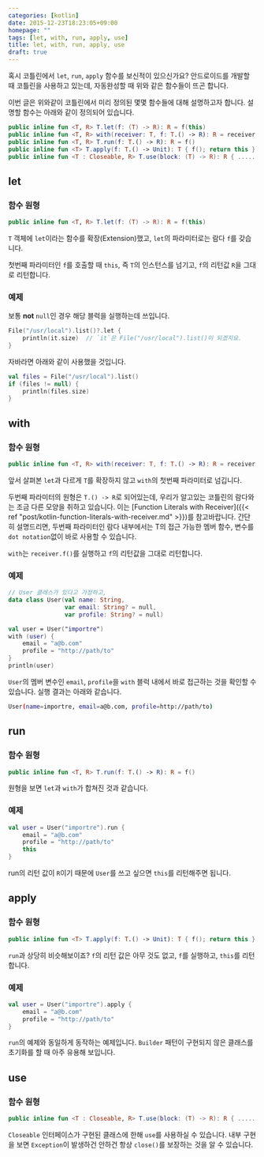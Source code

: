 ```yaml
---
categories: [kotlin]
date: 2015-12-23T18:23:05+09:00
homepage: ""
tags: [let, with, run, apply, use]
title: let, with, run, apply, use
draft: true
---
```


혹시 코틀린에서 `let`, `run`, `apply` 함수를 보신적이 있으신가요?
안드로이드를 개발할 때 코틀린을 사용하고 있는데, 자동완성할 때 위와 같은 함수들이 뜨곤 합니다.

이번 글은 위와같이 코틀린에서 미리 정의된 몇몇 함수들에 대해 설명하고자 합니다.
설명할 함수는 아래와 같이 정의되어 있습니다.

```kotlin
public inline fun <T, R> T.let(f: (T) -> R): R = f(this)
public inline fun <T, R> with(receiver: T, f: T.() -> R): R = receiver.f()
public inline fun <T, R> T.run(f: T.() -> R): R = f()
public inline fun <T> T.apply(f: T.() -> Unit): T { f(); return this }
public inline fun <T : Closeable, R> T.use(block: (T) -> R): R { ...... }
```


## let

### 함수 원형
```kotlin
public inline fun <T, R> T.let(f: (T) -> R): R = f(this)
```

`T` 객체에 `let`이라는 함수를 확장(Extension)했고, `let`의 파라미터로는 람다 `f`를 갖습니다.

첫번째 파라미터인 `f`를 호출할 때 `this`, 즉 `T`의 인스턴스를 넘기고, `f`의 리턴값 `R`을 그대로 리턴합니다.

### 예제
보통 **not** `null`인 경우 해당 블럭을 실행하는데 쓰입니다.

```kotlin
File("/usr/local").list()?.let {
    println(it.size)  // `it`은 File("/usr/local").list()이 되겠지요.
}
```

자바라면 아래와 같이 사용했을 것입니다.

```kotlin
val files = File("/usr/local").list()
if (files != null) {
    println(files.size)
}
```


## with

### 함수 원형
```kotlin
public inline fun <T, R> with(receiver: T, f: T.() -> R): R = receiver.f()
```

앞서 살펴본 `let`과 다르게 `T`를 확장하지 않고 `with`의 첫번째 파라미터로 넘깁니다.

두번째 파라미터의 원형은 `T.() -> R`로 되어있는데, 우리가 알고있는 코틀린의 람다와는 조금 다른 모양을 취하고 있습니다. 이는 [Function Literals with Receiver]({{< ref "post/kotlin-function-literals-with-receiver.md" >}})를 참고바랍니다.
간단히 설명드리면, 두번째 파라미터인 람다 내부에서는 T의 접근 가능한 멤버 함수, 변수를 `dot notation`없이 바로 사용할 수 있습니다.

`with`는 `receiver.f()`를 실행하고 `f`의 리턴값을 그대로 리턴합니다.

### 예제

```kotlin
// User 클래스가 있다고 가정하고,
data class User(val name: String,
                var email: String? = null,
                var profile: String? = null)

val user = User("importre")
with (user) {
    email = "a@b.com"
    profile = "http://path/to"
}
println(user)
```

`User`의 멤버 변수인 `email`, `profile`을 `with` 블럭 내에서 바로 접근하는 것을 확인할 수 있습니다.
실행 결과는 아래와 같습니다.

```sh
User(name=importre, email=a@b.com, profile=http://path/to)
```


## run

### 함수 원형
```kotlin
public inline fun <T, R> T.run(f: T.() -> R): R = f()
```

원형을 보면 `let`과 `with`가 합쳐진 것과 같습니다.

### 예제
```kotlin
val user = User("importre").run {
    email = "a@b.com"
    profile = "http://path/to"
    this
}
```

run의 리턴 값이 `R`이기 때문에 `User`를 쓰고 싶으면 `this`를 리턴해주면 됩니다.


## apply

### 함수 원형
```kotlin
public inline fun <T> T.apply(f: T.() -> Unit): T { f(); return this }
```

`run`과 상당히 비슷해보이죠? `f`의 리턴 값은 아무 것도 없고, `f`를 실행하고, `this`를 리턴합니다.

### 예제
```kotlin
val user = User("importre").apply {
    email = "a@b.com"
    profile = "http://path/to"
}
```

`run`의 예제와 동일하게 동작하는 예제입니다. `Builder` 패턴이 구현되지 않은 클래스를 초기화를 할 때 아주 유용해 보입니다.


## use

### 함수 원형
```kotlin
public inline fun <T : Closeable, R> T.use(block: (T) -> R): R { ...... }
```

`Closeable` 인터페이스가 구현된 클래스에 한해 `use`를 사용하실 수 있습니다.
내부 구현을 보면 `Exception`이 발생하건 안하건 항상 `close()`를 보장하는 것을 알 수 있습니다.

